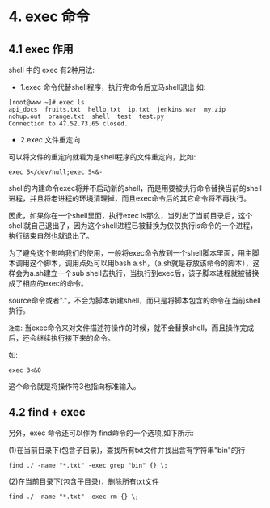 # 4. exec 命令

## 4.1 exec 作用
shell 中的 exec 有2种用法:
* 1.exec 命令代替shell程序，执行完命令后立马shell退出
如:
```shell script
[root@www ~]# exec ls
api_docs  fruits.txt  hello.txt  ip.txt  jenkins.war  my.zip  nohup.out  orange.txt  shell  test  test.py
Connection to 47.52.73.65 closed.
```

* 2.exec 文件重定向

可以将文件的重定向就看为是shell程序的文件重定向，比如:

```shell script
exec 5</dev/null;exec 5<&-
```

shell的内建命令exec将并不启动新的shell，而是用要被执行命令替换当前的shell进程，并且将老进程的环境清理掉，而且exec命令后的其它命令将不再执行。 

因此，如果你在一个shell里面，执行exec ls那么，当列出了当前目录后，这个shell就自己退出了，因为这个shell进程已被替换为仅仅执行ls命令的一个进程，执行结束自然也就退出了。

为了避免这个影响我们的使用，一般将exec命令放到一个shell脚本里面，用主脚本调用这个脚本，调用点处可以用bash a.sh，（a.sh就是存放该命令的脚本），这样会为a.sh建立一个sub shell去执行，当执行到exec后，该子脚本进程就被替换成了相应的exec的命令。 

source命令或者"."，不会为脚本新建shell，而只是将脚本包含的命令在当前shell执行。 

`注意`: 当exec命令来对文件描述符操作的时候，就不会替换shell，而且操作完成后，还会继续执行接下来的命令。 

如:

```shell script
exec 3<&0
```
这个命令就是将操作符3也指向标准输入。 


## 4.2 find + exec

另外，exec 命令还可以作为 find命令的一个选项,如下所示:
 
(1)在当前目录下(包含子目录)，查找所有txt文件并找出含有字符串"bin"的行

```shell script
find ./ -name "*.txt" -exec grep "bin" {} \; 
``` 


(2)在当前目录下(包含子目录)，删除所有txt文件 

```shell script
find ./ -name "*.txt" -exec rm {} \; 
```


